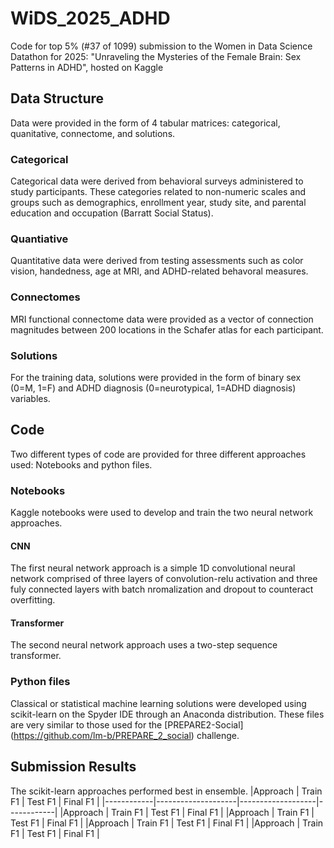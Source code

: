 # WiDS_2025_ADHD
Code for top 5% (#37 of 1099) submission to the Women in Data Science Datathon for 2025: "Unraveling the Mysteries of the Female Brain: Sex Patterns in ADHD", hosted on Kaggle 


## Data Structure 
Data were provided in the form of 4 tabular matrices: categorical, quanitative, connectome, and solutions. 
### Categorical 
Categorical data were derived from behavioral surveys administered to study participants. These categories related to non-numeric scales and groups such as demographics, enrollment year, study site, and parental education and occupation (Barratt Social Status). 

### Quantiative 
Quantitative data were derived from testing assessments such as color vision, handedness, age at MRI, and ADHD-related behavoral measures. 

### Connectomes 
MRI functional connectome data were provided as a vector of connection magnitudes  between 200 locations in the Schafer atlas for each participant. 

### Solutions
For the training data, solutions were provided in the form of binary sex (0=M, 1=F) and ADHD diagnosis (0=neurotypical, 1=ADHD diagnosis) variables. 

## Code
Two different types of code are provided for three different approaches used: Notebooks and python files. 
### Notebooks 
Kaggle notebooks were used to develop and train the two neural network approaches. 
#### CNN 
The first neural network approach is a simple 1D convolutional neural network comprised of three layers of convolution-relu activation and three fuly connected layers with batch nromalization and dropout to counteract overfitting.  
#### Transformer 
The second neural network approach uses a two-step sequence transformer.  
### Python files 
Classical or statistical machine learning solutions were developed using scikit-learn on the Spyder IDE through an Anaconda distribution. These files are very similar to those used for the [PREPARE2-Social] (https://github.com/lm-b/PREPARE_2_social) challenge.  

## Submission Results
The scikit-learn approaches performed best in ensemble. 
|Approach    |      Train F1      |    Test F1        |   Final F1 |
|------------|--------------------|-------------------|------------|
|Approach    |      Train F1      |    Test F1        |   Final F1 |
|Approach    |      Train F1      |    Test F1        |   Final F1 |
|Approach    |      Train F1      |    Test F1        |   Final F1 |
|Approach    |      Train F1      |    Test F1        |   Final F1 |


